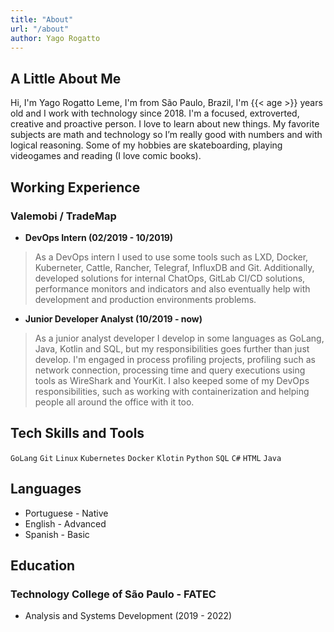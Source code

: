 ```yaml
---
title: "About"
url: "/about"
author: Yago Rogatto
---
```


## A Little About Me
Hi, I'm Yago Rogatto Leme, I'm from São Paulo, Brazil, I'm {{< age >}} years old and I work with technology since 2018. I'm a focused, extroverted, creative and proactive person. I love to learn about new things. My favorite subjects are math and technology so I’m really good with numbers and with logical reasoning. Some of my hobbies are skateboarding, playing videogames and reading (I love comic books).

## Working Experience

### Valemobi / TradeMap
* __DevOps Intern (02/2019 - 10/2019)__

> As a DevOps intern I used to use some tools such as LXD, Docker, Kuberneter, Cattle, Rancher, Telegraf, InfluxDB and Git. Additionally, developed solutions for internal ChatOps, GitLab CI/CD solutions, performance monitors and indicators and also eventually help with development and production environments problems.

* __Junior Developer Analyst (10/2019 - now)__

> As a junior analyst developer I develop in some languages as GoLang, Java, Kotlin and SQL, but my responsibilities goes further than just develop. I'm engaged in process profiling projects, profiling such as network connection, processing time and query executions using tools as WireShark and YourKit. I also keeped some of my DevOps responsibilities, such as working with containerization and helping people all around the office with it too.

## Tech Skills and Tools
```GoLang``` ```Git``` ```Linux``` ```Kubernetes``` ```Docker``` ```Klotin``` ```Python``` ```SQL``` ```C#``` ```HTML``` ```Java```

## Languages
- Portuguese - Native
- English - Advanced
- Spanish - Basic

## Education
### Technology College of São Paulo - FATEC
- Analysis and Systems Development (2019 - 2022)
